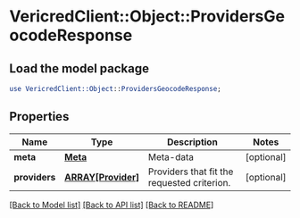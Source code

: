 # VericredClient::Object::ProvidersGeocodeResponse

## Load the model package
```perl
use VericredClient::Object::ProvidersGeocodeResponse;
```

## Properties
Name | Type | Description | Notes
------------ | ------------- | ------------- | -------------
**meta** | [**Meta**](Meta.md) | Meta-data | [optional] 
**providers** | [**ARRAY[Provider]**](Provider.md) | Providers that fit the requested criterion. | [optional] 

[[Back to Model list]](../README.md#documentation-for-models) [[Back to API list]](../README.md#documentation-for-api-endpoints) [[Back to README]](../README.md)


